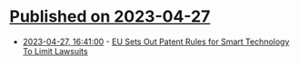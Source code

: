 # [Published on 2023-04-27](index.md)

* [2023-04-27, 16:41:00](https://tech.slashdot.org/story/23/04/27/1632235/eu-sets-out-patent-rules-for-smart-technology-to-limit-lawsuits?utm_source=rss1.0mainlinkanon&utm_medium=feed) - [EU Sets Out Patent Rules for Smart Technology To Limit Lawsuits](https://tech.slashdot.org/story/23/04/27/1632235/eu-sets-out-patent-rules-for-smart-technology-to-limit-lawsuits?utm_source=rss1.0mainlinkanon&utm_medium=feed)
